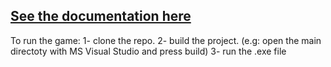 ## [See the documentation here](https://github.com/AsserElfeki/SpaceInvaders-game_cpp/blob/main/Project/pesentation.pdf)

To run the game:
1- clone the repo.
2- build the project. (e.g: open the main directoty with MS Visual Studio and press build)
3- run the .exe file
